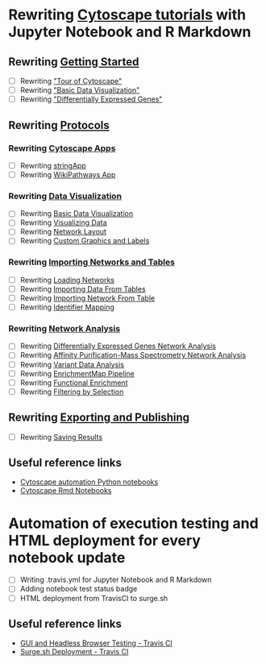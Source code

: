 # Rewriting [Cytoscape tutorials](http://tutorials.cytoscape.org) with Jupyter Notebook and R Markdown
## Rewriting [Getting Started](https://github.com/cytoscape/cytoscape-tutorials/wiki#getting-started)
- [ ] Rewriting ["Tour of Cytoscape"](https://cytoscape.github.io/cytoscape-tutorials/protocols/tour-of-cytoscape/#/) 
- [ ] Rewriting ["Basic Data Visualization"](https://cytoscape.org/cytoscape-tutorials/protocols/basic-data-visualization/#/)
- [ ] Rewriting ["Differentially Expressed Genes"](https://cytoscape.org/cytoscape-tutorials/protocols/differentially-expressed-genes/#/)

## Rewriting [Protocols](https://github.com/cytoscape/cytoscape-tutorials/wiki#protocols)
### Rewriting [Cytoscape Apps](https://github.com/cytoscape/cytoscape-tutorials/wiki#cytoscape-apps)
- [ ] Rewriting [stringApp](https://cytoscape.github.io/cytoscape-tutorials/protocols/stringApp/#/)
- [ ] Rewriting [WikiPathways App](https://cytoscape.github.io/cytoscape-tutorials/protocols/wikipathways-app/#/)

### Rewriting [Data Visualization](https://github.com/cytoscape/cytoscape-tutorials/wiki#data-visualization)
- [ ] Rewriting [Basic Data Visualization](https://cytoscape.github.io/cytoscape-tutorials/protocols/basic-data-visualization/#/)
- [ ] Rewriting [Visualizing Data](https://cytoscape.github.io/cytoscape-tutorials/protocols/mapping-data/#/)
- [ ] Rewriting [Network Layout](https://cytoscape.github.io/cytoscape-tutorials/protocols/network-layout/#/)
- [ ] Rewriting [Custom Graphics and Labels](https://cytoscape.github.io/cytoscape-tutorials/protocols/custom-enhanced-graphics-style/#/)

### Rewriting [Importing Networks and Tables](https://github.com/cytoscape/cytoscape-tutorials/wiki#importing-networks-and-tables)
- [ ] Rewriting [Loading Networks](https://cytoscape.github.io/cytoscape-tutorials/protocols/loading-networks/#/)
- [ ] Rewriting [Importing Data From Tables](https://cytoscape.github.io/cytoscape-tutorials/protocols/importing-data-from-tables/#/)
- [ ] Rewriting [Importing Network From Table](https://cytoscape.org/cytoscape-tutorials/protocols/importing-network-from-table/#/)
- [ ] Rewriting [Identifier Mapping](https://cytoscape.org/cytoscape-tutorials/protocols/identifier-mapping/#/)

### Rewriting [Network Analysis](https://github.com/cytoscape/cytoscape-tutorials/wiki#network-analysis)
- [ ] Rewriting [Differentially Expressed Genes Network Analysis](https://cytoscape.org/cytoscape-tutorials/protocols/differentially-expressed-genes/#/)
- [ ] Rewriting [Affinity Purification-Mass Spectrometry Network Analysis](https://cytoscape.org/cytoscape-tutorials/protocols/AP-MS-network-analysis/#/)
- [ ] Rewriting [Variant Data Analysis](https://cytoscape.org/cytoscape-tutorials/protocols/variant-data-analysis/#/)
- [ ] Rewriting [EnrichmentMap Pipeline](https://cytoscape.github.io/cytoscape-tutorials/protocols/enrichmentmap-pipeline/#/)
- [ ] Rewriting [Functional Enrichment](https://cytoscape.github.io/cytoscape-tutorials/protocols/functional-enrichment/#/)
- [ ] Rewriting [Filtering by Selection](https://cytoscape.github.io/cytoscape-tutorials/protocols/filtering-by-selection/#/)

## Rewriting [Exporting and Publishing](https://github.com/cytoscape/cytoscape-tutorials/wiki#exporting-and-publishing)
- [ ] Rewriting [Saving Results](https://cytoscape.github.io/cytoscape-tutorials/protocols/saving-results/#/)

## Useful reference links
- [Cytoscape automation Python notebooks](https://github.com/cytoscape/cytoscape-automation/wiki#python-notebooks)
- [Cytoscape Rmd Notebooks](https://cytoscape.org/cytoscape-automation/for-scripters/R/notebooks/)

# Automation of execution testing and HTML deployment for every notebook update
- [ ] Writing .travis.yml for Jupyter Notebook and R Markdown
- [ ] Adding notebook test status badge
- [ ] HTML deployment from TravisCI to surge.sh

## Useful reference links
- [GUI and Headless Browser Testing - Travis CI](https://docs.travis-ci.com/user/gui-and-headless-browsers/)
- [Surge.sh Deployment - Travis CI](https://docs.travis-ci.com/user/deployment/surge/)
